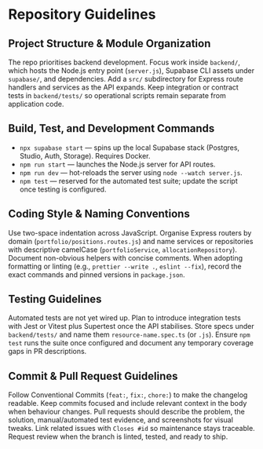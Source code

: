 # Repository Guidelines

## Project Structure & Module Organization
The repo prioritises backend development. Focus work inside `backend/`, which hosts the Node.js entry point (`server.js`), Supabase CLI assets under `supabase/`, and dependencies. Add a `src/` subdirectory for Express route handlers and services as the API expands. Keep integration or contract tests in `backend/tests/` so operational scripts remain separate from application code.

## Build, Test, and Development Commands
- `npx supabase start` — spins up the local Supabase stack (Postgres, Studio, Auth, Storage). Requires Docker.
- `npm run start` — launches the Node.js server for API routes.
- `npm run dev` — hot-reloads the server using `node --watch server.js`.
- `npm test` — reserved for the automated test suite; update the script once testing is configured.

## Coding Style & Naming Conventions
Use two-space indentation across JavaScript. Organise Express routers by domain (`portfolio/positions.routes.js`) and name services or repositories with descriptive camelCase (`portfolioService`, `allocationRepository`). Document non-obvious helpers with concise comments. When adopting formatting or linting (e.g., `prettier --write .`, `eslint --fix`), record the exact commands and pinned versions in `package.json`.

## Testing Guidelines
Automated tests are not yet wired up. Plan to introduce integration tests with Jest or Vitest plus Supertest once the API stabilises. Store specs under `backend/tests/` and name them `resource-name.spec.ts` (or `.js`). Ensure `npm test` runs the suite once configured and document any temporary coverage gaps in PR descriptions.

## Commit & Pull Request Guidelines
Follow Conventional Commits (`feat:`, `fix:`, `chore:`) to make the changelog readable. Keep commits focused and include relevant context in the body when behaviour changes. Pull requests should describe the problem, the solution, manual/automated test evidence, and screenshots for visual tweaks. Link related issues with `Closes #id` so maintenance stays traceable. Request review when the branch is linted, tested, and ready to ship.
